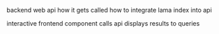 backend web api
  how it gets called
  how to integrate lama index into api

interactive frontend component
  calls api
  displays results to queries